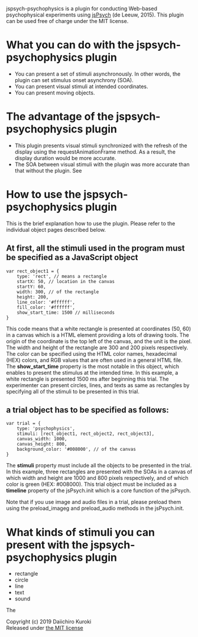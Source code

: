 jspsych-psychophysics is a plugin for conducting Web-based psychophysical experiments using [jsPsych](http://www.jspsych.org/) (de Leeuw, 2015).
This plugin can be used free of charge under the MIT license.

# What you can do with the jspsych-psychophysics plugin
- You can present a set of stimuli asynchronously. In other words, the plugin can set stimulus onset asynchrony (SOA).
- You can present visual stimuli at intended coordinates.
- You can present moving objects.

# The advantage of the jspsych-psychophysics plugin
- This plugin presents visual stimuli synchronized with the refresh of the display using the requestAnimationFrame method. As a result, the display duration would be more accurate.
- The SOA between visual stimuli with the plugin was more accurate than that without the plugin. See

# How to use the jspsych-psychophysics plugin
This is the brief explanation how to use the plugin. Please refer to the individual object pages described below. 

## At first, all the stimuli used in the program must be specified as a JavaScript object

```javascript:Example
var rect_object1 = {
    type: 'rect', // means a rectangle
    startX: 50, // location in the canvas
    startY: 60,
    width: 300, // of the rectangle
    height: 200,
    line_color: '#ffffff',
    fill_color: '#ffffff',
    show_start_time: 1500 // milliseconds
}
```

This code means that a white rectangle is presented at coordinates (50, 60) in a canvas which is a HTML element providing a lots of drawing tools. The origin of the coordinate is the top left of the canvas, and the unit is the pixel. The width and height of the rectangle are 300 and 200 pixels respectively. The color can be specified using the HTML color names, hexadecimal (HEX) colors, and RGB values that are often used in a general HTML file. The **show_start_time** property is the most notable in this object, which enables to present the stimulus at the intended time. In this example, a white rectangle is presented 1500 ms after beginning this trial. The experimenter can present circles, lines, and texts as same as rectangles by specifying all of the stimuli to be presented in this trial.

## a trial object has to be specified as follows:

```
var trial = {
    type: 'psychophysics',
    stimuli: [rect_object1, rect_object2, rect_object3],
    canvas_width: 1000,
    canvas_height: 800,
    background_color: '#008000', // of the canvas
}
```

The **stimuli** property must include all the objects to be presented in the trial. In this example, three rectangles are presented with the SOAs in a canvas of which width and height are 1000 and 800 pixels respectively, and of which color is green (HEX: #008000). This trial object must be included as a **timeline** property of the jsPsych.init which is a core function of the jsPsych.

Note that if you use image and audio files in a trial, please preload them using the preload_imageg and preload_audio methods in the jsPsych.init.


# What kinds of stimuli you can present with the jspsych-psychophysics plugin
- rectangle
- circle
- line
- text
- sound

The 

Copyright (c) 2019 Daiichiro Kuroki  
Released under [the MIT license](https://opensource.org/licenses/MIT)

